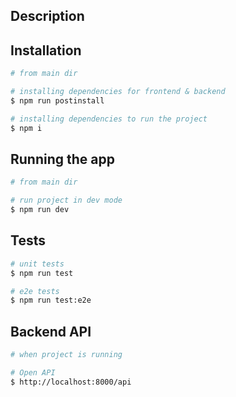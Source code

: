 ## Description

## Installation

```bash
# from main dir

# installing dependencies for frontend & backend
$ npm run postinstall

# installing dependencies to run the project
$ npm i
```

## Running the app

```bash
# from main dir

# run project in dev mode
$ npm run dev
```

## Tests

```bash
# unit tests
$ npm run test

# e2e tests
$ npm run test:e2e
```

## Backend API

```bash
# when project is running

# Open API
$ http://localhost:8000/api
```
